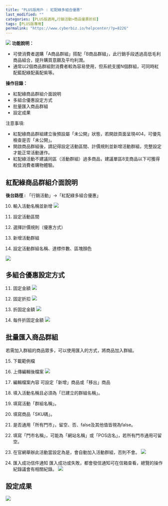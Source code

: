 ```yaml
---
title: "PLUS版用戶 : 紅配綠多組合優惠"
last_modified: ""
categories: [PLUS版適用,行銷活動>商品優惠折扣]
tags: [PLUS版專用]
permalink: "https://www.cyberbiz.io/helpcenter/?p=8226"
---
```


![](https://www.cyberbiz.io/helpcenter/wp-content/uploads/PLUS版3.png)
**功能說明：**  

* 可使消費者選購「A商品群組」搭配「B商品群組」，此行銷手段透過高低毛利商品組合，提升購買意願及平均利潤。
* 通常以2個商品群組對消費者較為容易使用，但系統支援N個群組，可同時紅配藍配綠配黃配紫等。

**操作目錄：**

* 紅配綠商品群組介面說明
* 多組合優惠設定方式
* 批量匯入商品群組
* 設定成果

注意事項:  

* 紅配綠商品群組建立後預設屬「未公開」狀態，若開啟頁面呈現404，可優先檢查是否「未公開」。
* 開啟商品群組後，請記得設定活動區間、計價規則並新增活動群組，完整設定才能正常活動運作。
* 紅配綠活動不建議同區（活動群組）過多商品，建議單區8支商品以下可獲得較佳消費者購物體驗。



## 紅配綠商品群組介面說明

**後台路徑 :** 「行銷活動」→「紅配綠多組合優惠」  


10. 輸入活動名稱並新增
[![](https://www.cyberbiz.io/support/wp-content/uploads/2021/12/紅配綠多組合優惠1.png)](https://www.cyberbiz.io/support/wp-content/uploads/2021/12/紅配綠多組合優惠1.png)  

1. 設定活動區間  

2. 選擇計價規則（優惠方式）  

3. 新增活動群組  

4. 設定活動群組名稱、達標件數、區塊顏色  

[![](https://www.cyberbiz.io/support/wp-content/uploads/2021/12/紅配綠多組合優惠2.png)](https://www.cyberbiz.io/support/wp-content/uploads/2021/12/紅配綠多組合優惠2.png)

## 多組合優惠設定方式

11. 固定金額
[![](https://www.cyberbiz.co/support/wp-content/uploads/2020/02/設定計價規則及優惠排序-1.png)](https://www.cyberbiz.co/support/wp-content/uploads/2020/02/設定計價規則及優惠排序-1.png)

12. 固定折扣
[![](https://www.cyberbiz.io/support/wp-content/uploads/2020/02/設定計價規則及優惠排序-固定折扣.png)](https://www.cyberbiz.io/support/wp-content/uploads/2020/02/設定計價規則及優惠排序-固定折扣.png)

13. 折固定金額
[![](https://www.cyberbiz.io/support/wp-content/uploads/2020/02/設定計價規則及優惠排序-折固定金額.png)](https://www.cyberbiz.io/support/wp-content/uploads/2020/02/設定計價規則及優惠排序-折固定金額.png)

14. 每件折固定金額
[![](https://www.cyberbiz.io/support/wp-content/uploads/2020/02/計價規則及優惠排序-每件折固定金額.png)](https://www.cyberbiz.io/support/wp-content/uploads/2020/02/計價規則及優惠排序-每件折固定金額.png)

## 批量匯入商品群組

若需加入群組的商品眾多，可以使用匯入的方式，將商品加入群組。  

15. 下載範例檔
16. 上傳編輯後檔案
[![](https://www.cyberbiz.io/support/wp-content/uploads/2021/12/紅配綠多組合優惠3.png)](https://www.cyberbiz.io/support/wp-content/uploads/2021/12/紅配綠多組合優惠3.png)

17. 編輯檔案內容
可設定「新增」商品或「移出」商品  

1. 填入活動名稱且必須為「已建立的群組名稱」。
2. 填寫活動「群組名稱」。
3. 填寫商品「SKU碼」。
4. 是否通用「所有門市」，留空、否、false及其他值皆視為false。
5. 填寫「門市名稱」，可能為「網站名稱」或「POS店名」，若所有門市通用可留空。
6. 在官網舉辦此活動當設定為是，會自動加入活動群組，否則不會。
[![](https://www.cyberbiz.io/support/wp-content/uploads/2021/12/紅配綠多組合優惠4.png)](https://www.cyberbiz.io/support/wp-content/uploads/2021/12/紅配綠多組合優惠4.png)

18. 匯入成功信件通知
匯入成功或失敗，都會發信通知可在信箱查看，總覽的操作紀錄議會有相關紀錄。 [![](https://www.cyberbiz.io/support/wp-content/uploads/2021/12/紅配綠多組合優惠5.png)](https://www.cyberbiz.io/support/wp-content/uploads/2021/12/紅配綠多組合優惠5.png)

## 設定成果

[![](https://www.cyberbiz.co/support/wp-content/uploads/2019/08/紅配綠台畫面顯示.png)](https://www.cyberbiz.co/support/wp-content/uploads/2019/08/紅配綠台畫面顯示.png)

